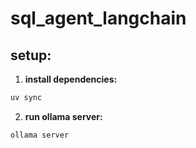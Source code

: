 # sql_agent_langchain

## setup:

1. **install dependencies:**
```bash
uv sync
```

2. **run ollama server:**
```bash
ollama server
```